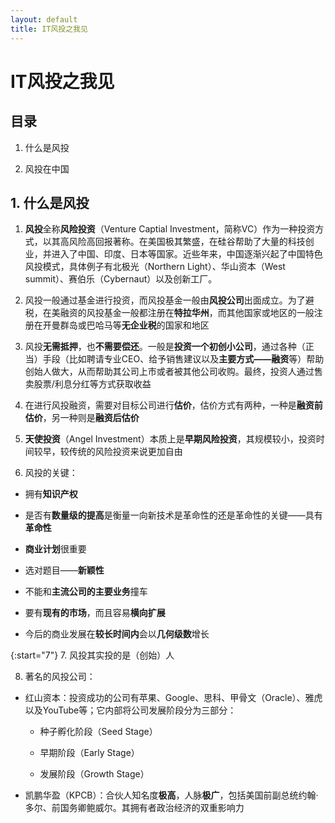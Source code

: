 ```yaml
---
layout: default
title: IT风投之我见
---
```


# IT风投之我见

## 目录

1. 什么是风投

2. 风投在中国

## 1. 什么是风投

1. **风投**全称**风险投资**（Venture Captial Investment，简称VC）作为一种投资方式，以其高风险高回报著称。在美国极其繁盛，在硅谷帮助了大量的科技创业，并进入了中国、印度、日本等国家。近些年来，中国逐渐兴起了中国特色风投模式，具体例子有北极光（Northern Light）、华山资本（West summit）、赛伯乐（Cybernaut）以及创新工厂。

2. 风投一般通过基金进行投资，而风投基金一般由**风投公司**出面成立。为了避税，在美融资的风投基金一般都注册在**特拉华州**，而其他国家或地区的一般注册在开曼群岛或巴哈马等**无企业税**的国家和地区

3. 风投**无需抵押**，也**不需要偿还**。一般是**投资一个初创小公司**，通过各种（正当）手段（比如聘请专业CEO、给予销售建议以及**主要方式——融资**等）帮助创始人做大，从而帮助其公司上市或者被其他公司收购。最终，投资人通过售卖股票/利息分红等方式获取收益

4. 在进行风投融资，需要对目标公司进行**估价**，估价方式有两种，一种是**融资前估价**，另一种则是**融资后估价**

5. **天使投资**（Angel Investment）本质上是**早期风险投资**，其规模较小，投资时间较早，较传统的风险投资来说更加自由

6. 风投的关键：

* 拥有**知识产权**

* 是否有**数量级的提高**是衡量一向新技术是革命性的还是革命性的关键——具有**革命性**

* **商业计划**很重要

* 选对题目——**新颖性**

* 不能和**主流公司的主要业务**撞车

* 要有**现有的市场**，而且容易**横向扩展**

* 今后的商业发展在**较长时间内**会以**几何级数**增长

{:start="7"}
7. 风投其实投的是（创始）人

8. 著名的风投公司：

* 红山资本：投资成功的公司有苹果、Google、思科、甲骨文（Oracle）、雅虎以及YouTube等；它内部将公司发展阶段分为三部分：

    * 种子孵化阶段（Seed Stage）

    * 早期阶段（Early Stage）

    * 发展阶段（Growth Stage）

* 凯鹏华盈（KPCB）：合伙人知名度**极高**，人脉**极广**，包括美国前副总统约翰&middot;多尔、前国务卿鲍威尔。其拥有者政治经济的双重影响力